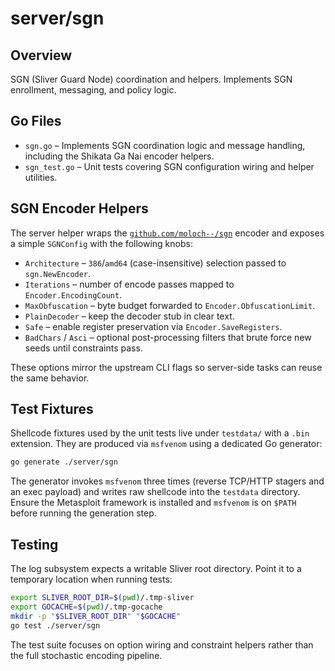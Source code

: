 # server/sgn

## Overview

SGN (Sliver Guard Node) coordination and helpers. Implements SGN enrollment, messaging, and policy logic.

## Go Files

- `sgn.go` – Implements SGN coordination logic and message handling, including the Shikata Ga Nai encoder helpers.
- `sgn_test.go` – Unit tests covering SGN configuration wiring and helper utilities.

## SGN Encoder Helpers

The server helper wraps the [`github.com/moloch--/sgn`](https://github.com/moloch--/sgn) encoder and exposes a simple `SGNConfig` with the following knobs:

- `Architecture` – `386`/`amd64` (case-insensitive) selection passed to `sgn.NewEncoder`.
- `Iterations` – number of encode passes mapped to `Encoder.EncodingCount`.
- `MaxObfuscation` – byte budget forwarded to `Encoder.ObfuscationLimit`.
- `PlainDecoder` – keep the decoder stub in clear text.
- `Safe` – enable register preservation via `Encoder.SaveRegisters`.
- `BadChars` / `Asci` – optional post-processing filters that brute force new seeds until constraints pass.

These options mirror the upstream CLI flags so server-side tasks can reuse the same behavior.

## Test Fixtures

Shellcode fixtures used by the unit tests live under `testdata/` with a `.bin` extension. They are produced via `msfvenom` using a dedicated Go generator:

```bash
go generate ./server/sgn
```

The generator invokes `msfvenom` three times (reverse TCP/HTTP stagers and an exec payload) and writes raw shellcode into the `testdata` directory. Ensure the Metasploit framework is installed and `msfvenom` is on `$PATH` before running the generation step.

## Testing

The log subsystem expects a writable Sliver root directory. Point it to a temporary location when running tests:

```bash
export SLIVER_ROOT_DIR=$(pwd)/.tmp-sliver
export GOCACHE=$(pwd)/.tmp-gocache
mkdir -p "$SLIVER_ROOT_DIR" "$GOCACHE"
go test ./server/sgn
```

The test suite focuses on option wiring and constraint helpers rather than the full stochastic encoding pipeline.
